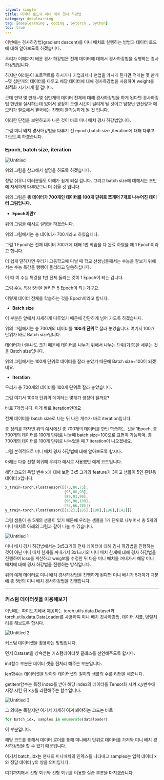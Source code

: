 ```yaml
---
layout: single
title: 데이터 로드와 미니 배치 경사 하강법
category: deeplearning
tag: [deeplearning , coding , pytorch , python]
toc: true
---
```


이번에는 경사하강법(gradient descent)를 미니 배치로 실행하는 방법과 데이터 로드에 대해 알아보도록 하겠습니다.

우리가 이때까지 배운 경사 하강법은 전체 데이터에 대해서 경사하강법을 실행하는 경사하강법입니다.

하지만 여러분이 프로젝트를 하시거나 기업과제나 현업을 가시게 된다면 적게는 몇 만개~몇 십만개의 데이터를 다루고 해당 데이터에 대해 경사하강법을 사용하여 weight를 최적화 시키시게 될 겁니다.

근데 만약 몇 만개~몇 십만개의 데이터 전체에 대해 경사하강법을 하게 된다면 경사하강법 한번을 실시하는데 있어서 굉장히 오랜 시간이 걸리게 될 것이고 엄청난 연산량과 메모리가 필요해서 결국에는 진행이 불가능하게 될 것 입니다.

이러한 단점을 보완하고자 나온 것이 바로 미니 배치 경사 하강법입니다.

그럼 미니 배치 경사하강법을 다루기 전 epoch,batch size ,iteration에 대해 다루고 가보도록 하겠습니다.

### **Epoch, batch size, iteration**

![Untitled](https://github.com/jusunglee-ai/jusunglee-ai.github.io/assets/125032849/d1a8b680-9929-4ea9-9791-68fcf69d68cc)


위의 그림을 참고해서 설명을 하도록 하겠습니다.

정말 쉬우니 여러분들도 이해가 쉽게 되실 겁니다. 그리고 batch size에 대해서는 초반에 자세하게 다루었으니 더 쉬울 것 입니다.

위의 그림은 **총 데이터가 700개인 데이터를 100개 단위로 쪼개어 7개로 나누어진 데이터 그림입니다.**

- **Epoch이란?**

위의 그림을 예시로 설명을 하겠습니다.

위의 그림에서는 총 데이터가 700개라고 하였습니다.

그럼 1 Epoch은 전체 데이터 700개에 대해 1번 학습을 다 완료 하였을 때 1 Epoch이라고 합니다.

더 쉽게 말하자면 우리가 고등학교에 다닐 때 학교 선생님들께서는 수능을 잘보기 위해서는 수능 특강을 뺑뺑이 돌리라고  말씀하십니다.

이 때 이 수능 특강을 1번 전체 돌리는 것이 1 Epoch이 되는 겁니다.

그럼 수능 특강 5번을 돌리면 5 Epoch이 되는거구요.

이렇게 데이터 전체를 학습하는 것을 Epoch이라고 합니다.

- **Batch size**

이 부분은 앞에서 자세하게 다루었기 때문에 간단하게 넘어 가도록 하겠습니다.

위의 그림에서는 총 700개의 데이터를 **100개 단위**로 잘라 놓았습니다. 여기서 100개 단위가 바로 Batch size입니다.

데이터가 너무나도 크기 때문에 데이터를 나누기 위해서 나누는 단위(기준)을 세우는 것을 Batch size입니다.

위의 그림에서는 100개 단위로 데이터를 잘라 놓았기 때문에 Batch size=100이 되겠네요.

- **Iteration**

우리가 총 700개의 데이터를 100개 단위로 잘라 놓았습니다.

그럼 여기서 100개 단위의 데이터는 몇개가 생성이 될까요?

바로 7개입니다. 이게 바로 iteration인데요

전체 데이터를 batch size로 나눈 뒤 나온 개수가 바로 iteration입니다.

총 정리를 하자면 위의 예시에선 총 700개의 데이터를 한번 학습하는 것을 1Epoch, 총 700개의 데이터를 100개 단위로 나눌때 batch size=100으로 표현이 가능하며, 총 700개의 데이터를 100개 단위로 나누었을 때 7 iteration이 나오겠네요.

그럼 본격적으로 미니 배치 경사 하강법에 대해 알아보도록 합시다.

아래는 다중 선형 회귀때 우리가 예시로 사용했던 예제 코드입니다.

해당 코드의 독립 변수 x에 대해 보면 3x5 크기의 feature가 3이고 샘플이 5인 훈련용 데이터 x입니다.

```python
x_train=torch.FloatTensor([[73,80,75],
                           [93,88,93],
                           [89,91,90],
                           [96,98,100],
                           [73,66,70]])
y_train=torch.FloatTensor([[152],[185],[180],[196],[142]])
```

그럼 샘플이 총 5개의 샘플이 있기 때문에 우리는 샘플을 1개 단위로 나누어서 총 5개의 미니 배치로 아래의 그림과 같이 나눌 수 있습니다.

![Untitled 1](https://github.com/jusunglee-ai/jusunglee-ai.github.io/assets/125032849/4ea8c6d1-e3d5-4f0c-ad6f-5818ff991735)


미니 배치 경사 하강법에서는 3x5크기의 전체 데이터에 대해 경사 하강법을 진행하는 것이 아닌 미니 배치 한개를 꺼내가서 3x1크기의 미니 배치 한개에 대해 경사 하강법을 진행하여 loss를 계산하고 weight를 수정한 뒤 다음 미니 배치를 꺼내가서 해당 미니 배치에 대해 경사 하강법을 진행하는 방식입니다. 

위의 예제 데이터로 미니 배치 경사하강법을 진행하게 된다면 미니 배치가 5개이기 때문에 총 5번의 미니 배치 경사하강법을 진행합니다.

---

### 커스텀 데이터셋을 이용해보기

이번에는 파이토치에서 제공하는 torch.utils.data.Dataset과 torch.utils.data.DataLoader를 사용하여 미니 배치 경사하강법, 데이터 셔플, 병렬처리를 해보도록 합시다.

![Untitled 2](https://github.com/jusunglee-ai/jusunglee-ai.github.io/assets/125032849/ada449ae-6ecb-4d49-b33e-daf6809e7890)

커스텀 데이터셋을 활용하는 방법입니다.

먼저 Dataset을 상속받는 커스텀데이터셋 클래스를 선언해주도록 합시다.

init함수 부분은 데이터 셋을 전처리 해주는 부분입니다.

len함수는 데이터셋을 받아와 데이터셋의 길이와 샘플의 수를 리턴을 해줍니다.

getitem함수는 특정 index를 받아 해당 index의 데이터를 Tensor화 시켜 x,y변수에 저장 시킨 뒤 x,y를 리턴해주는 함수입니다.

![Untitled 3](https://github.com/jusunglee-ai/jusunglee-ai.github.io/assets/125032849/760c11df-fd18-41cc-b4fe-0bccdcf79e22)


그 외에는 똑같지만 여기서 자세히 여겨 봐야하는 코드는 바로

```python
for batch_idx, samples in enumerate(dataloader)
```

이 부분입니다.

해당 코드를 통해서 데이터 로더를 통해 미니배치 단위로 데이터를 가져와 미니 배치 경사하강법을 할 수 있기 때문입니다.

여기서 batch_idx는 현재의 미니배치의 인덱스를 나타내고 samples는 입력 데이터 x와 정답 데이터 y의 쌍을 의미입니다.

여기까지해서 선형 회귀와 선형 회귀를 이용한 실습 부분을 마치겠습니다.
